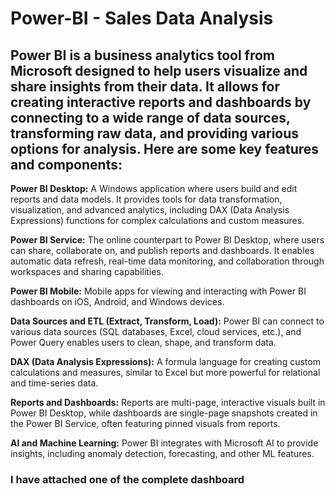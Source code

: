 # Power-BI - Sales Data Analysis

## Power BI is a business analytics tool from Microsoft designed to help users visualize and share insights from their data. It allows for creating interactive reports and dashboards by connecting to a wide range of data sources, transforming raw data, and providing various options for analysis. Here are some key features and components:

**Power BI Desktop:** A Windows application where users build and edit reports and data models. It provides tools for data transformation, visualization, and advanced analytics, including DAX (Data Analysis Expressions) functions for complex calculations and custom measures.

**Power BI Service:** The online counterpart to Power BI Desktop, where users can share, collaborate on, and publish reports and dashboards. It enables automatic data refresh, real-time data monitoring, and collaboration through workspaces and sharing capabilities.

**Power BI Mobile:** Mobile apps for viewing and interacting with Power BI dashboards on iOS, Android, and Windows devices.

**Data Sources and ETL (Extract, Transform, Load):** Power BI can connect to various data sources (SQL databases, Excel, cloud services, etc.), and Power Query enables users to clean, shape, and transform data.

**DAX (Data Analysis Expressions):** A formula language for creating custom calculations and measures, similar to Excel but more powerful for relational and time-series data.

**Reports and Dashboards:** Reports are multi-page, interactive visuals built in Power BI Desktop, while dashboards are single-page snapshots created in the Power BI Service, often featuring pinned visuals from reports.

**AI and Machine Learning:** Power BI integrates with Microsoft AI to provide insights, including anomaly detection, forecasting, and other ML features.

### I have attached one of the complete dashboard

